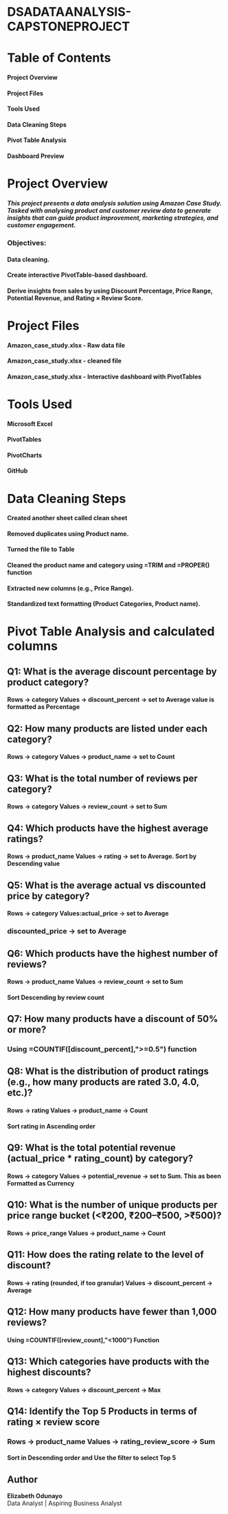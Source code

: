 # DSADATAANALYSIS-CAPSTONEPROJECT
# Table of Contents
#### Project Overview
#### Project Files
#### Tools Used
#### Data Cleaning Steps
#### Pivot Table Analysis
#### Dashboard Preview
# Project Overview
##### This project presents a data analysis solution using Amazon Case Study. Tasked with analysing product and customer review data to generate insights that can guide product improvement, marketing strategies, and customer engagement.
### Objectives:
#### Data cleaning.
#### Create interactive PivotTable-based dashboard.
#### Derive insights from sales by using Discount Percentage, Price Range, Potential Revenue, and Rating × Review Score.
# Project Files
#### Amazon_case_study.xlsx -  Raw data file
#### Amazon_case_study.xlsx - cleaned file
#### Amazon_case_study.xlsx -	Interactive dashboard with PivotTables
# Tools Used
#### Microsoft Excel
#### PivotTables
#### PivotCharts
#### GitHub
# Data Cleaning Steps
#### Created another sheet called clean sheet
#### Removed duplicates using Product name.
#### Turned the file to Table
#### Cleaned the product name and category using =TRIM and =PROPER() function
#### Extracted new columns (e.g., Price Range).
#### Standardized text formatting (Product Categories, Product name).
# Pivot Table Analysis and calculated columns
## Q1: What is the average discount percentage by product category?
#### Rows → category Values → discount_percent → set to Average value is formatted as Percentage
##  Q2: How many products are listed under each category?
#### Rows → category Values → product_name → set to Count
## Q3: What is the total number of reviews per category?
#### Rows → category Values → review_count → set to Sum
## Q4: Which products have the highest average ratings?
#### Rows → product_name Values → rating → set to Average. Sort by Descending value
##  Q5: What is the average actual vs discounted price by category?
#### Rows → category Values:actual_price → set to Average 
### discounted_price → set to Average
##  Q6: Which products have the highest number of reviews?
#### Rows → product_name Values → review_count → set to Sum
#### Sort Descending by review count
## Q7: How many products have a discount of 50% or more?
### Using =COUNTIF([discount_percent],">=0.5") function
##  Q8: What is the distribution of product ratings (e.g., how many products are rated 3.0, 4.0, etc.)?
#### Rows → rating Values → product_name → Count
#### Sort rating in Ascending order
## Q9: What is the total potential revenue (actual_price * rating_count) by category?
#### Rows → category Values → potential_revenue → set to Sum. This as been Formatted as Currency
## Q10: What is the number of unique products per price range bucket (<₹200, ₹200–₹500, >₹500)?
#### Rows → price_range Values → product_name → Count
## Q11: How does the rating relate to the level of discount?
#### Rows → rating (rounded, if too granular) Values → discount_percent → Average
## Q12: How many products have fewer than 1,000 reviews?
#### Using =COUNTIF([review_count],"<1000") Function
##  Q13: Which categories have products with the highest discounts?
#### Rows → category Values → discount_percent → Max
## Q14: Identify the Top 5 Products in terms of rating × review score
### Rows → product_name Values → rating_review_score → Sum
#### Sort in Descending order and Use the filter to select Top 5
## Author
**Elizabeth Odunayo**  
Data Analyst | Aspiring Business Analyst 


